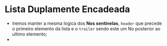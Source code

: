 # Lista Duplamente Encadeada
- Iremos manter a mesma logica dos **Nos sentinelas**, `header` que precede o primeiro elemento da lista e o `trailer` sendo este um No posterior ao ultimo elemento;
- 